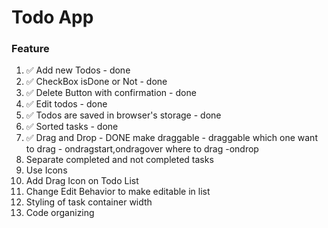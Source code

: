 # Todo App

### Feature

1. ✅ Add new Todos - done
2. ✅ CheckBox isDone or Not - done
3. ✅ Delete Button with confirmation - done
4. ✅ Edit todos - done
5. ✅ Todos are saved in browser's storage - done
6. ✅ Sorted tasks - done
7. ✅ Drag and Drop - DONE
   make draggable - draggable
   which one want to drag - ondragstart,ondragover
   where to drag -ondrop
8. Separate completed and not completed tasks
9. Use Icons
10. Add Drag Icon on Todo List
11. Change Edit Behavior to make editable in list
12. Styling of task container width
13. Code organizing
